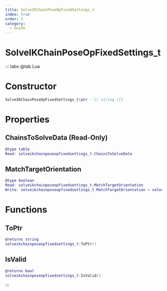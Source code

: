 ```yaml
---
title: SolveIKChainPoseOpFixedSettings_t
index: true
order: 2
category:
  - Guide
---
```


# SolveIKChainPoseOpFixedSettings_t

::: tabs
@tab Lua
# Constructor
```lua
SolveIKChainPoseOpFixedSettings_t(ptr --[[ string ]])
```
# Properties
## ChainsToSolveData (Read-Only)
```lua
@type table
Read: solveikchainposeopfixedsettings_t.ChainsToSolveData
```
## MatchTargetOrientation 
```lua
@type boolean
Read: solveikchainposeopfixedsettings_t.MatchTargetOrientation
Write: solveikchainposeopfixedsettings_t.MatchTargetOrientation = value
```
# Functions
## ToPtr
```lua
@returns string
solveikchainposeopfixedsettings_t:ToPtr()
```
## IsValid
```lua
@returns bool
solveikchainposeopfixedsettings_t:IsValid()
```

:::